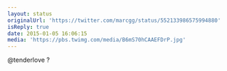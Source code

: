 ```yaml
---
layout: status
originalUrl: 'https://twitter.com/marcgg/status/552133986575994880'
isReply: true
date: 2015-01-05 16:06:15
media: 'https://pbs.twimg.com/media/B6mS70hCAAEFDrP.jpg'
---
```


@tenderlove ? 
